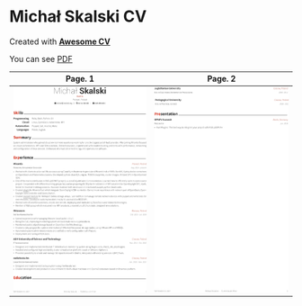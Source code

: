 # Michał Skalski CV


Created with [**Awesome CV**](https://github.com/posquit0/Awesome-CV)

You can see [PDF](https://raw.githubusercontent.com/michalskalski/Awesome-CV/master/examples/cv.pdf)

| Page. 1 | Page. 2 |
|:---:|:---:|
| [![CV](https://raw.githubusercontent.com/michalskalski/Awesome-CV/master/examples/cv-0.png)](https://raw.githubusercontent.com/michalskalski/Awesome-CV/master/examples/cv.pdf)  | [![CV](https://raw.githubusercontent.com/michalskalski/Awesome-CV/master/examples/cv-1.png)](https://raw.githubusercontent.com/michalskalski/Awesome-CV/master/examples/cv.pdf) |
